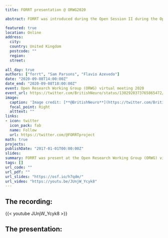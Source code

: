 ```yaml
---
title: FORRT presentation @ ORWG2020 

abstract: FORRT was introduced during the Open Session II during the Open Research Working Group (ORWG) virtual meeting 2020.

featured: true
location: Online
address:
  city: 
  country: United Kingdom
  postcode: ""
  region: 
  street: 
  
all_day: true
authors: ["forrt", "Sam Parsons", "Flavio Azevedo"]
date: "2020-09-08T14:00:00Z"
date_end: "2020-09-08T18:00:00Z"
event: Open Research Working Group (ORWG) virtual meeting 2020
event_url: https://twitter.com/BritishNeuro/status/1302928373765865472/photo/1
image:
  caption: 'Image credit: [**@BritishNeuro**](https://twitter.com/BritishNeuro/status/1302928373765865472/photo/1)'
  focal_point: Right
  alttext: ""
links:
- icon: twitter
  icon_pack: fab
  name: Follow
  url: https://twitter.com/@FORRTproject
math: true
projects:
publishDate: "2017-01-01T00:00:00Z"
slides: 
summary: FORRT was present at the Open Research Working Group (ORWG) virtual meeting.
tags: []
url_code: ""
url_pdf: ""
url_slides: "https://osf.io/h7qdm/"
url_video: "https://youtu.be/JUnjW_Ycyk8"
---
```

## The recording: 

{{< youtube JUnjW_Ycyk8 >}}

## The presentation:

<style>.embed-responsive{position:relative;height:100%;}.embed-responsive iframe{position:absolute;height:100%;}</style><script>window.jQuery || document.write('<script src="//code.jquery.com/jquery-1.11.2.min.js">\x3C/script>') </script><link href="https://mfr.de-1.osf.io/static/css/mfr.css" media="all" rel="stylesheet"><div id="mfrIframe" class="mfr mfr-file"></div><script src="https://mfr.de-1.osf.io/static/js/mfr.js"></script> <script>var mfrRender = new mfr.Render("mfrIframe", "https://mfr.de-1.osf.io/render?url=https://osf.io/h7qdm/?direct%26mode=render%26action=download%26mode=render");</script>
